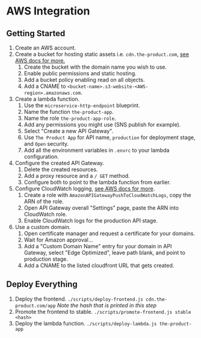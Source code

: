 # AWS Integration

## Getting Started

1. Create an AWS account.
1. Create a bucket for hosting static assets i.e. `cdn.the-product.com`, [see AWS docs for more.](https://docs.aws.amazon.com/AmazonS3/latest/dev/WebsiteHosting.html)
     1. Create the bucket with the domain name you wish to use.
     1. Enable public permissions and static hosting.
     1. Add a bucket policy enabling read on all objects.
     1. Add a CNAME to `<bucket-name>.s3-website-<AWS-region>.amazonaws.com`.
1. Create a lambda function.
     1. Use the `microservice-http-endpoint` blueprint.
     1. Name the function `the-product-app`.
     1. Name the role `the-product-app-role`.
     1. Add any permissions you might use (SNS publish for example).
     1. Select "Create a new API Gateway".
     1. Use `The Product App` for API name, `production` for deployment stage, and `Open` security.
     1. Add all the environment variables in `.envrc` to your lambda configuration.
1. Configure the created API Gateway.
     1. Delete the created resources.
     1. Add a proxy resource and a `/ GET` method.
     1. Configure both to point to the lambda function from earlier.
1. Configure CloudWatch logging, [see AWS docs for more](https://aws.amazon.com/premiumsupport/knowledge-center/api-gateway-cloudwatch-logs/).
     1. Create a role with `AmazonAPIGatewayPushToCloudWatchLogs`, copy the ARN of the role.
     1. Open API Gateway overall "Settings" page, paste the ARN into CloudWatch role.
     1. Enable CloudWatch logs for the production API stage.
1. Use a custom domain.
     1. Open certificate manager and request a certificate for your domains.
     1. Wait for Amazon approval...
     1. Add a "Custom Domain Name" entry for your domain in API Gateway, select "Edge Optimized", leave path blank, and point to production stage.
     1. Add a CNAME to the listed cloudfront URL that gets created.

## Deploy Everything
1. Deploy the frontend. `./scripts/deploy-frontend.js cdn.the-product.com/app` _Note the hash that is printed in this step_
1. Promote the frontend to stable. `./scripts/promote-frontend.js stable <hash>`
1. Deploy the lambda function. `./scripts/deploy-lambda.js the-product-app`
